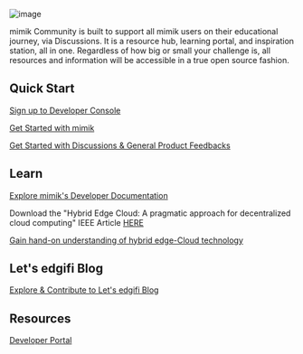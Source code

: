 ![image](https://user-images.githubusercontent.com/86588827/196354302-2619a02b-be93-49fc-a915-a3ddd0af06ec.png)



mimik Community is built to support all mimik users on their educational journey, via Discussions. It is a resource hub, learning portal, and inspiration station, all in one. Regardless of how big or small your challenge is, all resources and information will be accessible in a true open source fashion.


## Quick Start

[Sign up to Developer Console](https://developer.mimik.com)

[Get Started with mimik](https://developer.mimik.com/edgeengine-and-microservices)

[Get Started with Discussions & General Product Feedbacks](https://github.com/edgeEngine/Community/discussions)


## Learn 

[Explore mimik's Developer Documentation](https://devdocs.mimik.com) 

Download the "Hybrid Edge Cloud: A pragmatic approach for decentralized cloud computing" IEEE Article  [HERE](https://mimik.com/hybrid-edge-cloud-a-pragmatic-approach-for-decentralized-cloud-computing/)

[Gain hand-on understanding of hybrid edge-Cloud technology](https://developer.mimik.com/complementary-courses/)



## Let's edgifi Blog 

[Explore & Contribute to Let's edgifi Blog](https://mimik.com/lets-edgifi-blog)


## Resources 

[Developer Portal](https://developer.mimik.com)
